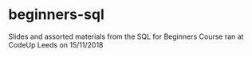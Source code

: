 # beginners-sql

Slides and assorted materials from the SQL for Beginners Course ran at CodeUp Leeds on 15/11/2018
